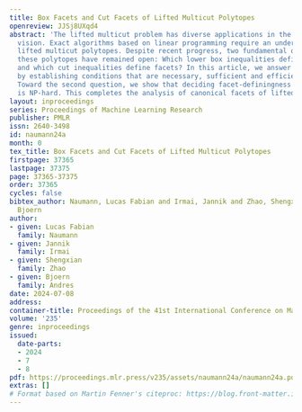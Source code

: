 ```yaml
---
title: Box Facets and Cut Facets of Lifted Multicut Polytopes
openreview: JJSj8UXqd4
abstract: 'The lifted multicut problem has diverse applications in the field of computer
  vision. Exact algorithms based on linear programming require an understanding of
  lifted multicut polytopes. Despite recent progress, two fundamental questions about
  these polytopes have remained open: Which lower box inequalities define facets,
  and which cut inequalities define facets? In this article, we answer the first question
  by establishing conditions that are necessary, sufficient and efficiently decidable.
  Toward the second question, we show that deciding facet-definingness of cut inequalities
  is NP-hard. This completes the analysis of canonical facets of lifted multicut polytopes.'
layout: inproceedings
series: Proceedings of Machine Learning Research
publisher: PMLR
issn: 2640-3498
id: naumann24a
month: 0
tex_title: Box Facets and Cut Facets of Lifted Multicut Polytopes
firstpage: 37365
lastpage: 37375
page: 37365-37375
order: 37365
cycles: false
bibtex_author: Naumann, Lucas Fabian and Irmai, Jannik and Zhao, Shengxian and Andres,
  Bjoern
author:
- given: Lucas Fabian
  family: Naumann
- given: Jannik
  family: Irmai
- given: Shengxian
  family: Zhao
- given: Bjoern
  family: Andres
date: 2024-07-08
address:
container-title: Proceedings of the 41st International Conference on Machine Learning
volume: '235'
genre: inproceedings
issued:
  date-parts:
  - 2024
  - 7
  - 8
pdf: https://proceedings.mlr.press/v235/assets/naumann24a/naumann24a.pdf
extras: []
# Format based on Martin Fenner's citeproc: https://blog.front-matter.io/posts/citeproc-yaml-for-bibliographies/
---
```


